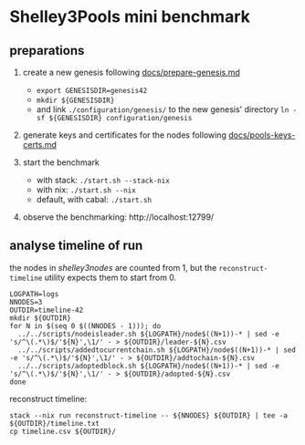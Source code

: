 # Shelley3Pools mini benchmark

## preparations

1. create a new genesis following [docs/prepare-genesis.md](docs/prepare-genesis.md)

    * `export GENESISDIR=genesis42`
    * `mkdir ${GENESISDIR}`
    * and link `./configuration/genesis/` to the new genesis' directory
      `ln -sf ${GENESISDIR} configuration/genesis`


2. generate keys and certificates for the nodes following [docs/pools-keys-certs.md](docs/pools-keys-certs.md)

3. start the benchmark

    * with stack: `./start.sh --stack-nix`
    * with nix: `./start.sh --nix`
    * default, with cabal: `./start.sh `

4. observe the benchmarking: http://localhost:12799/


## analyse timeline of run

the nodes in _shelley3nodes_ are counted from 1, but the `reconstruct-timeline` utility expects them
to start from 0.

```
LOGPATH=logs
NNODES=3
OUTDIR=timeline-42
mkdir ${OUTDIR}
for N in $(seq 0 $((NNODES - 1))); do
  ../../scripts/nodeisleader.sh ${LOGPATH}/node$((N+1))-* | sed -e 's/^\(.*\)$/'${N}',\1/' - > ${OUTDIR}/leader-${N}.csv
  ../../scripts/addedtocurrentchain.sh ${LOGPATH}/node$((N+1))-* | sed -e 's/^\(.*\)$/'${N}',\1/' - > ${OUTDIR}/addtochain-${N}.csv
  ../../scripts/adoptedblock.sh ${LOGPATH}/node$((N+1))-* | sed -e 's/^\(.*\)$/'${N}',\1/' - > ${OUTDIR}/adopted-${N}.csv
done
```

reconstruct timeline:
```
stack --nix run reconstruct-timeline -- ${NNODES} ${OUTDIR} | tee -a ${OUTDIR}/timeline.txt
cp timeline.csv ${OUTDIR}/
```

